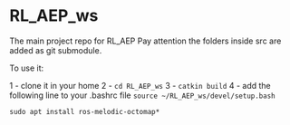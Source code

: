 # RL_AEP_ws
The main project repo for RL_AEP
Pay attention the folders inside src are added as git submodule.

To use it: 

1 - clone it in your home 
2 - ```cd RL_AEP_ws```
3 - ```catkin build```
4 - add the following line to your .bashrc file 
```source ~/RL_AEP_ws/devel/setup.bash```


```sudo apt install ros-melodic-octomap*```